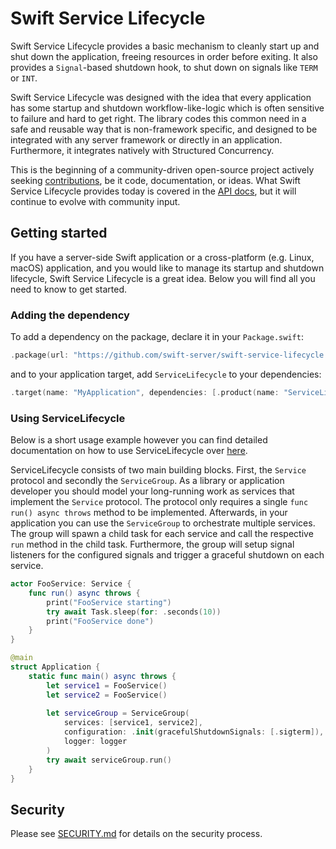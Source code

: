# Swift Service Lifecycle

Swift Service Lifecycle provides a basic mechanism to cleanly start up and shut down the application, freeing resources in order before exiting.
It also provides a `Signal`-based shutdown hook, to shut down on signals like `TERM` or `INT`.

Swift Service Lifecycle was designed with the idea that every application has some startup and shutdown workflow-like-logic which is often sensitive to failure and hard to get right.
The library codes this common need in a safe and reusable way that is non-framework specific, and designed to be integrated with any server framework or directly in an application. Furthermore, it integrates natively with Structured Concurrency.

This is the beginning of a community-driven open-source project actively seeking [contributions](CONTRIBUTING.md), be it code, documentation, or ideas. What Swift Service Lifecycle provides today is covered in the [API docs](https://swiftpackageindex.com/swift-server/swift-service-lifecycle/main/documentation/servicelifecycle), but it will continue to evolve with community input.

## Getting started

If you have a server-side Swift application or a cross-platform (e.g. Linux, macOS) application, and you would like to manage its startup and shutdown lifecycle, Swift Service Lifecycle is a great idea. Below you will find all you need to know to get started.

### Adding the dependency

To add a dependency on the package, declare it in your `Package.swift`:

```swift
.package(url: "https://github.com/swift-server/swift-service-lifecycle.git", from: "2.0.0-alpha.1"),
```

and to your application target, add `ServiceLifecycle` to your dependencies:

```swift
.target(name: "MyApplication", dependencies: [.product(name: "ServiceLifecycle", package: "swift-service-lifecycle")]),
```

###  Using ServiceLifecycle

Below is a short usage example however you can find detailed documentation on how to use ServiceLifecycle over [here](https://swiftpackageindex.com/swift-server/swift-service-lifecycle/main/documentation/servicelifecycle).

ServiceLifecycle consists of two main building blocks. First, the `Service` protocol and secondly
the `ServiceGroup`. As a library or application developer you should model your long-running work
as services that implement the `Service` protocol. The protocol only requires a single `func run() async throws`
method to be implemented.
Afterwards, in your application you can use the `ServiceGroup` to orchestrate multiple services.
The group will spawn a child task for each service and call the respective `run` method in the child task.
Furthermore, the group will setup signal listeners for the configured signals and trigger a graceful shutdown
on each service.

```swift
actor FooService: Service {
    func run() async throws {
        print("FooService starting")
        try await Task.sleep(for: .seconds(10))
        print("FooService done")
    }
}

@main
struct Application {
    static func main() async throws {
        let service1 = FooService()
        let service2 = FooService()
        
        let serviceGroup = ServiceGroup(
            services: [service1, service2],
            configuration: .init(gracefulShutdownSignals: [.sigterm]),
            logger: logger
        )
        try await serviceGroup.run()
    }
}

```

## Security

Please see [SECURITY.md](SECURITY.md) for details on the security process.
